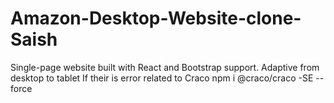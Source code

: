 # Amazon-Desktop-Website-clone-Saish
 Single-page website built with React and Bootstrap support.  Adaptive from desktop to tablet
If their is error related to Craco
npm i @craco/craco -SE --force                                 
